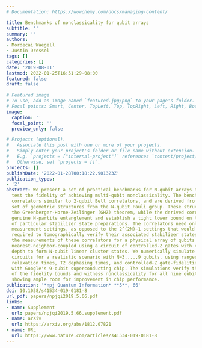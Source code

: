 ```yaml
---
# Documentation: https://wowchemy.com/docs/managing-content/

title: Benchmarks of nonclassicality for qubit arrays
subtitle: ''
summary: ''
authors:
- Mordecai Waegell
- Justin Dressel
tags: []
categories: []
date: '2019-08-01'
lastmod: 2022-01-25T16:51:29-08:00
featured: false
draft: false

# Featured image
# To use, add an image named `featured.jpg/png` to your page's folder.
# Focal points: Smart, Center, TopLeft, Top, TopRight, Left, Right, BottomLeft, Bottom, BottomRight.
image:
  caption: ''
  focal_point: ''
  preview_only: false

# Projects (optional).
#   Associate this post with one or more of your projects.
#   Simply enter your project's folder or file name without extension.
#   E.g. `projects = ["internal-project"]` references `content/project/deep-learning/index.md`.
#   Otherwise, set `projects = []`.
projects: []
publishDate: '2022-01-28T00:18:22.901323Z'
publication_types:
- '2'
abstract: We present a set of practical benchmarks for N-qubit arrays that economically
  test the fidelity of achieving multi-qubit nonclassicality. The benchmarks are measurable
  correlators similar to 2-qubit Bell correlators, and are derived from a particular
  set of geometric structures from the N-qubit Pauli group. These structures prove
  the Greenberger-Horne-Zeilinger (GHZ) theorem, while the derived correlators witness
  genuine N-partite entanglement and establish a tight lower bound on the fidelity
  of particular stabilizer state preparations. The correlators need only M≤N+1 distinct
  measurement settings, as opposed to the 2^(2N)−1 settings that would normally be
  required to tomographically verify their associated stabilizer states. We optimize
  the measurements of these correlators for a physical array of qubits that can be
  nearest-neighbor-coupled using a circuit of controlled-Z gates with constant gate
  depth to form N-qubit linear cluster states. We numerically simulate the provided
  circuits for a realistic scenario with N=3,...,9 qubits, using ranges of T1 energy
  relaxation times, T2 dephasing times, and controlled-Z gate-fidelities consistent
  with Google's 9-qubit superconducting chip. The simulations verify the tightness
  of the fidelity bounds and witness nonclassicality for all nine qubits, while also
  showing ample room for improvement in chip performance.
publication: '*npj Quantum Information* **5**, 66'
doi: 10.1038/s41534-019-0181-8
url_pdf: papers/npjqi2019.5.66.pdf
links:
- name: Supplement
  url: papers/npjqi2019.5.66.supplement.pdf
- name: arXiv
  url: https://arxiv.org/abs/1812.07821
- name: URL
  url: https://www.nature.com/articles/s41534-019-0181-8
---
```

